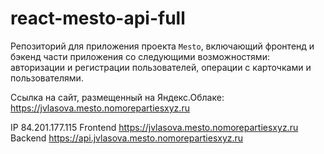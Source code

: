 # react-mesto-api-full
Репозиторий для приложения проекта `Mesto`, включающий фронтенд и бэкенд части приложения со следующими возможностями: авторизации и регистрации пользователей, операции с карточками и пользователями.
  
Cсылка на сайт, размещенный на Яндекс.Облаке: https://jvlasova.mesto.nomorepartiesxyz.ru

IP 84.201.177.115
Frontend https://jvlasova.mesto.nomorepartiesxyz.ru
Backend https://api.jvlasova.mesto.nomorepartiesxyz.ru
